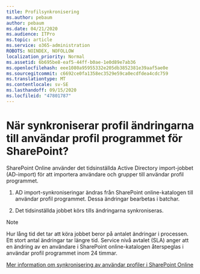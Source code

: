 ```yaml
---
title: Profilsynkronisering
ms.author: pebaum
author: pebaum
ms.date: 04/21/2020
ms.audience: ITPro
ms.topic: article
ms.service: o365-administration
ROBOTS: NOINDEX, NOFOLLOW
localization_priority: Normal
ms.assetid: 6b695be8-eaf5-44ff-b0ae-1e0d89e7ab36
ms.openlocfilehash: eee1080a95955332e205db3852381e39aaf5ae0e
ms.sourcegitcommit: c6692ce0fa1358ec3529e59ca0ecdfdea4cdc759
ms.translationtype: MT
ms.contentlocale: sv-SE
ms.lasthandoff: 09/15/2020
ms.locfileid: "47801787"
---
```

# <a name="when-do-my-profile-changes-sync-to-the-sharepoint-user-profile-application"></a>När synkroniserar profil ändringarna till användar profil programmet för SharePoint?

SharePoint Online använder det tidsinställda Active Directory import-jobbet (AD-import) för att importera användare och grupper till användar profil programmet. 
  
1. AD import-synkroniseringar ändras från SharePoint online-katalogen till användar profil programmet. Dessa ändringar bearbetas i batchar.
    
2. Det tidsinställda jobbet körs tills ändringarna synkroniseras.
    
> [!NOTE]
> Hur lång tid det tar att köra jobbet beror på antalet ändringar i processen. Ett stort antal ändringar tar längre tid. Service nivå avtalet (SLA) anger att en ändring av en användare i SharePoint online-katalogen återspeglas i användar profil programmet inom 24 timmar. 
  
[Mer information om synkronisering av användar profiler i SharePoint Online](https://go.microsoft.com/fwlink/?linkid=875671)
  

